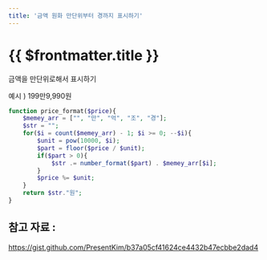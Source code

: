 ```yaml
---
title: '금액 원화 만단위부터 경까지 표시하기'
---
```


# {{ $frontmatter.title }}


금액을 만단위로해서 표시하기

예시 ) 199만9,990원

```php
function price_format($price){
    $memey_arr = ["", "만", "억", "조", "경"];
    $str = "";
    for($i = count($memey_arr) - 1; $i >= 0; --$i){
        $unit = pow(10000, $i);
        $part = floor($price / $unit);
        if($part > 0){
            $str .= number_format($part) . $memey_arr[$i];
        }
        $price %= $unit;
    }
    return $str."원";
}
```
 

## 참고 자료 : 

https://gist.github.com/PresentKim/b37a05cf41624ce4432b47ecbbe2dad4